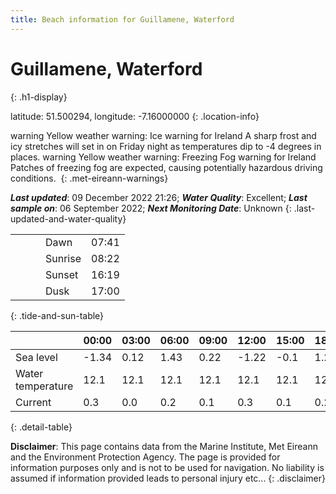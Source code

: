 ```yaml
---
title: Beach information for Guillamene, Waterford
---
```

# Guillamene, Waterford 
{: .h1-display}

latitude: 51.500294, longitude: -7.16000000
{: .location-info}

<span class="material-icons yellow-warning">warning</span>&nbsp;Yellow weather warning: Ice warning for Ireland A sharp frost and icy stretches will set in on Friday night as temperatures dip to -4 degrees in places.&nbsp;<span class="material-icons yellow-warning">warning</span>&nbsp;Yellow weather warning: Freezing Fog warning for Ireland Patches of freezing fog are expected, causing potentially hazardous driving conditions.&nbsp;
{: .met-eireann-warnings}

___Last updated___: 09 December 2022 21:26; ___Water Quality___: Excellent;
___Last sample on___: 06 September 2022; ___Next Monitoring Date___: Unknown
{: .last-updated-and-water-quality}

|   |   |   |   |   |
|---|---|---|---|---|
|   |   |   | Dawn  | 07:41 |
|   |   |   | Sunrise  | 08:22 |
|   |   |   | Sunset  | 16:19 |
|   |   |   | Dusk  | 17:00 |
{: .tide-and-sun-table}

<div></div>

| | 00:00 | 03:00 | 06:00 | 09:00 | 12:00 | 15:00 | 18:00 | 21:00 |
|---|---|---|---|---|---|---|---|---|
| Sea level | -1.34 | 0.12 | 1.43 | 0.22| -1.22 | -0.1 | 1.29 | 0.26 |
| Water temperature | 12.1 | 12.1 | 12.1 | 12.1 | 12.1 | 12.1 | 12.1 | 12.1 |
| Current | 0.3 | 0.0 | 0.2 | 0.1 | 0.3| 0.1 | 0.2 | 0.0 |
{: .detail-table}

__Disclaimer__: This page contains data from the Marine Institute,
Met Eireann and the Environment Protection Agency. The page is provided for
information purposes only and is not to be used for navigation. No liability
is assumed if information provided leads to personal injury etc...
{: .disclaimer}